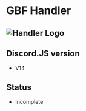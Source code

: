 # GBF Handler
![Handler Logo](https://cdn.discordapp.com/attachments/881323252696379452/1001116529817026661/GBF_Handler_BB.png)
-----------

## Discord.JS version
- V14

## Status 
- Incomplete
